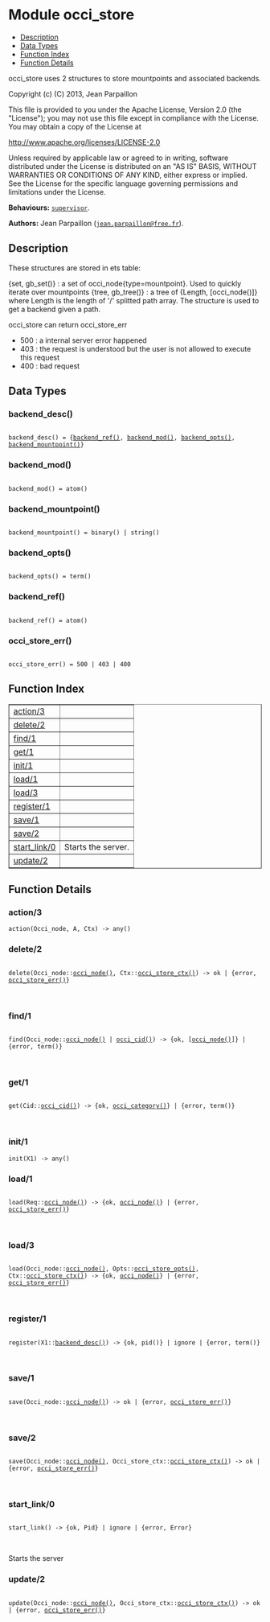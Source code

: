 

# Module occi_store #
* [Description](#description)
* [Data Types](#types)
* [Function Index](#index)
* [Function Details](#functions)

occi_store uses 2 structures to store mountpoints and associated
backends.

Copyright (c) (C) 2013, Jean Parpaillon

This file is provided to you under the Apache License,
Version 2.0 (the "License"); you may not use this file
except in compliance with the License.  You may obtain
a copy of the License at

http://www.apache.org/licenses/LICENSE-2.0

Unless required by applicable law or agreed to in writing,
software distributed under the License is distributed on an
"AS IS" BASIS, WITHOUT WARRANTIES OR CONDITIONS OF ANY
KIND, either express or implied.  See the License for the
specific language governing permissions and limitations
under the License.

__Behaviours:__ [`supervisor`](supervisor.md).

__Authors:__ Jean Parpaillon ([`jean.parpaillon@free.fr`](mailto:jean.parpaillon@free.fr)).

<a name="description"></a>

## Description ##

These structures are stored in ets table:

{set, gb_set()} : a set of occi_node{type=mountpoint}. Used to quickly
iterate over mountpoints
{tree, gb_tree()} : a tree of {Length, [occi_node()]} where Length is
the length of '/' splitted path array.
The structure is used to get a backend given a path.

occi_store can return occi_store_err
- 500 : a internal server error happened
- 403 : the request is understood but the user is not allowed to execute this request
- 400 : bad request
<a name="types"></a>

## Data Types ##




### <a name="type-backend_desc">backend_desc()</a> ###


<pre><code>
backend_desc() = {<a href="#type-backend_ref">backend_ref()</a>, <a href="#type-backend_mod">backend_mod()</a>, <a href="#type-backend_opts">backend_opts()</a>, <a href="#type-backend_mountpoint">backend_mountpoint()</a>}
</code></pre>




### <a name="type-backend_mod">backend_mod()</a> ###


<pre><code>
backend_mod() = atom()
</code></pre>




### <a name="type-backend_mountpoint">backend_mountpoint()</a> ###


<pre><code>
backend_mountpoint() = binary() | string()
</code></pre>




### <a name="type-backend_opts">backend_opts()</a> ###


<pre><code>
backend_opts() = term()
</code></pre>




### <a name="type-backend_ref">backend_ref()</a> ###


<pre><code>
backend_ref() = atom()
</code></pre>




### <a name="type-occi_store_err">occi_store_err()</a> ###


<pre><code>
occi_store_err() = 500 | 403 | 400
</code></pre>

<a name="index"></a>

## Function Index ##


<table width="100%" border="1" cellspacing="0" cellpadding="2" summary="function index"><tr><td valign="top"><a href="#action-3">action/3</a></td><td></td></tr><tr><td valign="top"><a href="#delete-2">delete/2</a></td><td></td></tr><tr><td valign="top"><a href="#find-1">find/1</a></td><td></td></tr><tr><td valign="top"><a href="#get-1">get/1</a></td><td></td></tr><tr><td valign="top"><a href="#init-1">init/1</a></td><td></td></tr><tr><td valign="top"><a href="#load-1">load/1</a></td><td></td></tr><tr><td valign="top"><a href="#load-3">load/3</a></td><td></td></tr><tr><td valign="top"><a href="#register-1">register/1</a></td><td></td></tr><tr><td valign="top"><a href="#save-1">save/1</a></td><td></td></tr><tr><td valign="top"><a href="#save-2">save/2</a></td><td></td></tr><tr><td valign="top"><a href="#start_link-0">start_link/0</a></td><td>
Starts the server.</td></tr><tr><td valign="top"><a href="#update-2">update/2</a></td><td></td></tr></table>


<a name="functions"></a>

## Function Details ##

<a name="action-3"></a>

### action/3 ###

`action(Occi_node, A, Ctx) -> any()`

<a name="delete-2"></a>

### delete/2 ###

<pre><code>
delete(Occi_node::<a href="#type-occi_node">occi_node()</a>, Ctx::<a href="#type-occi_store_ctx">occi_store_ctx()</a>) -&gt; ok | {error, <a href="#type-occi_store_err">occi_store_err()</a>}
</code></pre>
<br />

<a name="find-1"></a>

### find/1 ###

<pre><code>
find(Occi_node::<a href="#type-occi_node">occi_node()</a> | <a href="#type-occi_cid">occi_cid()</a>) -&gt; {ok, [<a href="#type-occi_node">occi_node()</a>]} | {error, term()}
</code></pre>
<br />

<a name="get-1"></a>

### get/1 ###

<pre><code>
get(Cid::<a href="#type-occi_cid">occi_cid()</a>) -&gt; {ok, <a href="#type-occi_category">occi_category()</a>} | {error, term()}
</code></pre>
<br />

<a name="init-1"></a>

### init/1 ###

`init(X1) -> any()`

<a name="load-1"></a>

### load/1 ###

<pre><code>
load(Req::<a href="#type-occi_node">occi_node()</a>) -&gt; {ok, <a href="#type-occi_node">occi_node()</a>} | {error, <a href="#type-occi_store_err">occi_store_err()</a>}
</code></pre>
<br />

<a name="load-3"></a>

### load/3 ###

<pre><code>
load(Occi_node::<a href="#type-occi_node">occi_node()</a>, Opts::<a href="#type-occi_store_opts">occi_store_opts()</a>, Ctx::<a href="#type-occi_store_ctx">occi_store_ctx()</a>) -&gt; {ok, <a href="#type-occi_node">occi_node()</a>} | {error, <a href="#type-occi_store_err">occi_store_err()</a>}
</code></pre>
<br />

<a name="register-1"></a>

### register/1 ###

<pre><code>
register(X1::<a href="#type-backend_desc">backend_desc()</a>) -&gt; {ok, pid()} | ignore | {error, term()}
</code></pre>
<br />

<a name="save-1"></a>

### save/1 ###

<pre><code>
save(Occi_node::<a href="#type-occi_node">occi_node()</a>) -&gt; ok | {error, <a href="#type-occi_store_err">occi_store_err()</a>}
</code></pre>
<br />

<a name="save-2"></a>

### save/2 ###

<pre><code>
save(Occi_node::<a href="#type-occi_node">occi_node()</a>, Occi_store_ctx::<a href="#type-occi_store_ctx">occi_store_ctx()</a>) -&gt; ok | {error, <a href="#type-occi_store_err">occi_store_err()</a>}
</code></pre>
<br />

<a name="start_link-0"></a>

### start_link/0 ###

<pre><code>
start_link() -&gt; {ok, Pid} | ignore | {error, Error}
</code></pre>
<br />

Starts the server

<a name="update-2"></a>

### update/2 ###

<pre><code>
update(Occi_node::<a href="#type-occi_node">occi_node()</a>, Occi_store_ctx::<a href="#type-occi_store_ctx">occi_store_ctx()</a>) -&gt; ok | {error, <a href="#type-occi_store_err">occi_store_err()</a>}
</code></pre>
<br />

